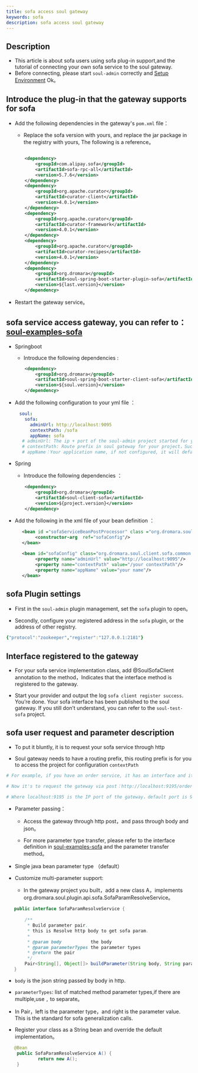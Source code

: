 ```yaml
---
title: sofa access soul gateway
keywords: sofa
description: sofa access soul gateway
---
```


## Description

* This article is about sofa users using sofa plug-in support,and the tutorial of connecting your own sofa service to the soul gateway.
* Before connecting, please start `soul-admin` correctly and [Setup Environment](../soul-set-up) Ok。

## Introduce the plug-in that the gateway supports for sofa

* Add the following dependencies in the gateway's `pom.xml` file：

  * Replace the sofa version with yours, and replace the jar package in the registry with yours, The following is a reference。

 ```xml

	    <dependency>
            <groupId>com.alipay.sofa</groupId>
            <artifactId>sofa-rpc-all</artifactId>
            <version>5.7.6</version>
        </dependency>
        <dependency>
            <groupId>org.apache.curator</groupId>
            <artifactId>curator-client</artifactId>
            <version>4.0.1</version>
        </dependency>
        <dependency>
            <groupId>org.apache.curator</groupId>
            <artifactId>curator-framework</artifactId>
            <version>4.0.1</version>
        </dependency>
        <dependency>
            <groupId>org.apache.curator</groupId>
            <artifactId>curator-recipes</artifactId>
            <version>4.0.1</version>
        </dependency>
        <dependency>
            <groupId>org.dromara</groupId>
            <artifactId>soul-spring-boot-starter-plugin-sofa</artifactId>
            <version>${last.version}</version>
        </dependency>

  ```

* Restart the gateway service。

## sofa service access gateway, you can refer to：[soul-examples-sofa](https://github.com/dromara/soul/tree/master/soul-examples/soul-examples-sofa)

 * Springboot

    * Introduce the following dependencies :
 ```xml
        <dependency>
            <groupId>org.dromara</groupId>
            <artifactId>soul-spring-boot-starter-client-sofa</artifactId>
            <version>${soul.version}</version>
        </dependency>
 ```

  * Add the following configuration to your yml file ：

   ```yaml
        soul:
          sofa:
            adminUrl: http://localhost:9095
            contextPath: /sofa
            appName: sofa
         # adminUrl: The ip + port of the soul-admin project started for you, pay attention to adding http://
         # contextPath: Route prefix in soul gateway for your project，Such as /order ，/product etc，The gateway will route according to your prefix.
         # appName：Your application name, if not configured, it will default to the name in the application in the sofa configuration
  ```

* Spring

   * Introduce the following dependencies ：
 ```xml
        <dependency>
            <groupId>org.dromara</groupId>
            <artifactId>soul-client-sofa</artifactId>
            <version>${project.version}</version>
        </dependency>
   ```
   * Add the following in the xml file of your bean definition ：
   
  ```xml
        <bean id ="sofaServiceBeanPostProcessor" class ="org.dromara.soul.client.sofa.SofaServiceBeanPostProcessor">
             <constructor-arg  ref="sofaConfig"/>
        </bean>

        <bean id="sofaConfig" class="org.dromara.soul.client.sofa.common.config.SofaConfig">
             <property name="adminUrl" value="http://localhost:9095"/>
             <property name="contextPath" value="/your contextPath"/>
             <property name="appName" value="your name"/>
        </bean>
   ```

## sofa Plugin settings

* First in the `soul-admin` plugin management, set the `sofa` plugin to open。

* Secondly, configure your registered address in the `sofa` plugin, or the address of other registry.

```yaml
{"protocol":"zookeeper","register":"127.0.0.1:2181"}
```

## Interface registered to the gateway

* For your sofa service implementation class, add @SoulSofaClient annotation to the method，Indicates that the interface method is registered to the gateway.

* Start your provider and output the log `sofa client register success`. You’re done. Your sofa interface has been published to the soul gateway. If you still don’t understand, you can refer to the `soul-test-sofa` project.

## sofa user request and parameter description

* To put it bluntly, it is to request your sofa service through http

* Soul gateway needs to have a routing prefix, this routing prefix is ​​for you to access the project for configuration `contextPath`

```yaml
# For example, if you have an order service, it has an interface and its registration path /order/test/save

# Now it's to request the gateway via post：http://localhost:9195/order/test/save

# Where localhost:9195 is the IP port of the gateway，default port is 9195 ，/order is the contextPath of your sofa access gateway configuration
```

* Parameter passing：

   * Access the gateway through http post，and pass through body and json。

   * For more parameter type transfer, please refer to the interface definition in [soul-examples-sofa](https://github.com/dromara/soul/tree/master/soul-examples/soul-examples-sofa) and the parameter transfer method。

* Single java bean parameter type （default）

* Customize multi-parameter support:

  * In the gateway project you built，add a new class A，implements org.dromara.soul.plugin.api.sofa.SofaParamResolveService。

 ```java
    public interface SofaParamResolveService {
    
        /**
         * Build parameter pair.
         * this is Resolve http body to get sofa param.
         *
         * @param body           the body
         * @param parameterTypes the parameter types
         * @return the pair
         */
        Pair<String[], Object[]> buildParameter(String body, String parameterTypes);
    }
  ```

  * `body` is the json string passed by body in http. 

  *  `parameterTypes`: list of matched method parameter types,if there are multiple,use `,` to separate。

  *  In Pair，left is the parameter type，and right is the parameter value. This is the standard for sofa generalization calls.

  * Register your class as a String bean and override the default implementation。

 ```java
    @Bean
     public SofaParamResolveService A() {
             return new A();
     }
  ```
